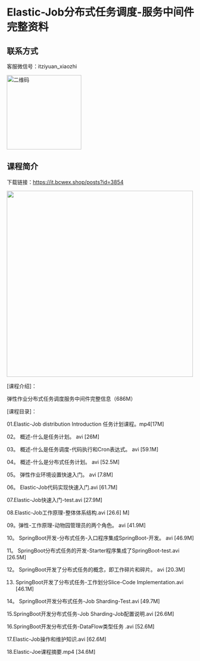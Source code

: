 # Elastic-Job分布式任务调度-服务中间件完整资料

## 联系方式

客服微信号：itziyuan_xiaozhi

<img src="https://ziyuanyun.oss-cn-guangzhou.aliyuncs.com/common/20240614073449/666b82192834a.jpg" width="200" height="200" alt="二维码">

## 课程简介

下载链接：https://it.bcwex.shop/posts?id=3854

<img src="https://ziyuanyun.oss-cn-guangzhou.aliyuncs.com/yun/20240515185357/6644944574087.jpg" width="500" alt="">

 [课程介绍]：

 弹性作业分布式任务调度服务中间件完整信息（686M）

 [课程目录]：

 01.Elastic-Job distribution Introduction 任务计划课程。mp4[17M]

 02。 概述-什么是任务计划。 avi [26M]

 03。 概述-什么是任务调度-代码执行和Cron表达式。 avi [59.1M]

 04。 概述-什么是分布式任务计划。 avi [52.5M]

 05。 弹性作业环境设置快速入门。 avi [7.8M]

 06。 Elastic-Job代码实现快速入门.avi [61.7M]

 07.Elastic-Job快速入门-test.avi [27.9M]

 08.Elastic-Job工作原理-整体体系结构.avi [26.6] M]

 09。弹性-工作原理-动物园管理员的两个角色。 avi [41.9M]

 10。 SpringBoot开发-分布式任务-入口程序集成SpringBoot-开发。 avi [46.9M]

 11。 SpringBoot分布式任务的开发-Starter程序集成了SpringBoot-test.avi [26.5M]

 12。 SpringBoot开发了分布式任务的概念，即工作碎片和碎片。 avi [20.3M]

 13. SpringBoot开发了分布式任务-工作划分Slice-Code Implementation.avi [46.1M]

 14。 SpringBoot开发分布式任务-Job Sharding-Test.avi [49.7M]

 15.SpringBoot开发分布式任务-Job Sharding-Job配置说明.avi [26.6M]

 16.SpringBoot开发分布式任务-DataFlow类型任务 .avi [52.6M]

 17.Elastic-Job操作和维护知识.avi [62.6M]

 18.Elastic-Joe课程摘要.mp4 [34.6M]

  